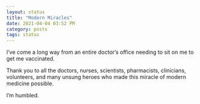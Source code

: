 ```yaml
---
layout: status
title: "Modern Miracles"
date: 2021-04-04 03:52 PM
category: posts
tags: status
---
```


I’ve come a long way from an entire doctor’s office needing to sit on me to get me vaccinated.

Thank you to all the doctors, nurses, scientists, pharmacists, clinicians, volunteers, and many unsung heroes who made this miracle of modern medicine possible.

I’m humbled.
